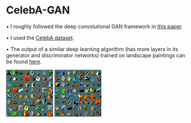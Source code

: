 # CelebA-GAN

• I roughly followed the deep convolutional GAN framework in [this paper](https://arxiv.org/pdf/1511.06434.pdf).

• I used the [CelebA dataset](http://mmlab.ie.cuhk.edu.hk/projects/CelebA.html). 

• The output of a similar deep learning algorithm (has more layers in its generator and discriminator networks) trained on landscape paintings can be found [here](https://twitter.com/deep_landscapes).

![Data sample](https://github.com/BayBenj/CelebA-DCGAN/blob/master/data.jpg "Data sample")
![Output sample](https://github.com/BayBenj/CelebA-DCGAN/blob/master/output.png "Output sample")
